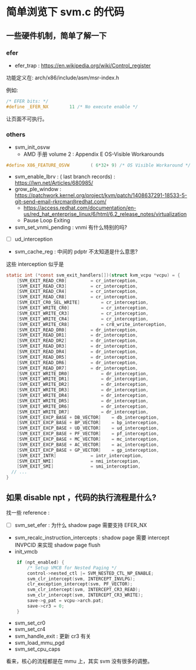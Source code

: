 # 简单浏览下 svm.c 的代码

## 一些硬件机制，简单了解一下
### efer
- efer_trap : https://en.wikipedia.org/wiki/Control_register

功能定义在: arch/x86/include/asm/msr-index.h

例如:
```c
/* EFER bits: */
#define _EFER_NX		11 /* No execute enable */
```
让页面不可执行。

### others
- svm_init_osvw
  - AMD 手册 volume 2 : Appendix E OS-Visible Workarounds
```c
#define X86_FEATURE_OSVW		( 6*32+ 9) /* OS Visible Workaround */
```
- svm_enable_lbrv : ( last branch records) : https://lwn.net/Articles/680985/
- grow_ple_window : https://patchwork.kernel.org/project/kvm/patch/1408637291-18533-5-git-send-email-rkrcmar@redhat.com/
  - https://access.redhat.com/documentation/en-us/red_hat_enterprise_linux/6/html/6.2_release_notes/virtualization
  - Pause Loop Exiting
- svm_set_vnmi_pending : vnmi 有什么特别的吗?
- [ ] ud_interception
- svm_cache_reg : 中间的 pdptr 不太知道是什么意思?

这些 interception 似乎是
```c
static int (*const svm_exit_handlers[])(struct kvm_vcpu *vcpu) = {
	[SVM_EXIT_READ_CR0]			= cr_interception,
	[SVM_EXIT_READ_CR3]			= cr_interception,
	[SVM_EXIT_READ_CR4]			= cr_interception,
	[SVM_EXIT_READ_CR8]			= cr_interception,
	[SVM_EXIT_CR0_SEL_WRITE]		= cr_interception,
	[SVM_EXIT_WRITE_CR0]			= cr_interception,
	[SVM_EXIT_WRITE_CR3]			= cr_interception,
	[SVM_EXIT_WRITE_CR4]			= cr_interception,
	[SVM_EXIT_WRITE_CR8]			= cr8_write_interception,
	[SVM_EXIT_READ_DR0]			= dr_interception,
	[SVM_EXIT_READ_DR1]			= dr_interception,
	[SVM_EXIT_READ_DR2]			= dr_interception,
	[SVM_EXIT_READ_DR3]			= dr_interception,
	[SVM_EXIT_READ_DR4]			= dr_interception,
	[SVM_EXIT_READ_DR5]			= dr_interception,
	[SVM_EXIT_READ_DR6]			= dr_interception,
	[SVM_EXIT_READ_DR7]			= dr_interception,
	[SVM_EXIT_WRITE_DR0]			= dr_interception,
	[SVM_EXIT_WRITE_DR1]			= dr_interception,
	[SVM_EXIT_WRITE_DR2]			= dr_interception,
	[SVM_EXIT_WRITE_DR3]			= dr_interception,
	[SVM_EXIT_WRITE_DR4]			= dr_interception,
	[SVM_EXIT_WRITE_DR5]			= dr_interception,
	[SVM_EXIT_WRITE_DR6]			= dr_interception,
	[SVM_EXIT_WRITE_DR7]			= dr_interception,
	[SVM_EXIT_EXCP_BASE + DB_VECTOR]	= db_interception,
	[SVM_EXIT_EXCP_BASE + BP_VECTOR]	= bp_interception,
	[SVM_EXIT_EXCP_BASE + UD_VECTOR]	= ud_interception,
	[SVM_EXIT_EXCP_BASE + PF_VECTOR]	= pf_interception,
	[SVM_EXIT_EXCP_BASE + MC_VECTOR]	= mc_interception,
	[SVM_EXIT_EXCP_BASE + AC_VECTOR]	= ac_interception,
	[SVM_EXIT_EXCP_BASE + GP_VECTOR]	= gp_interception,
	[SVM_EXIT_INTR]				= intr_interception,
	[SVM_EXIT_NMI]				= nmi_interception,
	[SVM_EXIT_SMI]				= smi_interception,
  // ...
}
```

## 如果 disable npt ，代码的执行流程是什么?

找一些 reference :
- [ ] svm_set_efer : 为什么 shadow page 需要支持 EFER_NX
- svm_recalc_instruction_intercepts : shadow page 需要  intercept INVPCID 来实现 shadow page flush
- init_vmcb
```c
	if (npt_enabled) {
		/* Setup VMCB for Nested Paging */
		control->nested_ctl |= SVM_NESTED_CTL_NP_ENABLE;
		svm_clr_intercept(svm, INTERCEPT_INVLPG);
		clr_exception_intercept(svm, PF_VECTOR);
		svm_clr_intercept(svm, INTERCEPT_CR3_READ);
		svm_clr_intercept(svm, INTERCEPT_CR3_WRITE);
		save->g_pat = vcpu->arch.pat;
		save->cr3 = 0;
	}
```
- svm_set_cr0
- svm_set_cr4
- svm_handle_exit : 更新 cr3 有关
- svm_load_mmu_pgd
- svm_set_cpu_caps

看来，核心的流程都是在 mmu 上，其实 svm 没有很多的调整。
